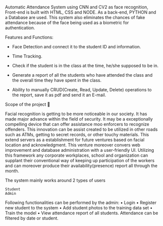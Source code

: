 Automatic Attendance System using CNN and CV2 as face recognition, Front-end is built with HTML, CSS and NODE. As a back-end, PYTHON and a Database are used. This system also eliminates the chances of fake attendance because of the face being used as a biometric for authentication.

Features and Functions:
- Face Detection and connect it to the student ID and information.​

- Time Tracking.​

- Check if the student is in the class at the time, he/she supposed to be in.​

- Generate a report of all the students who have attended the class and the overall time they have spent in the class.​

- Ability to manually CRUD(Create, Read, Update, Delete) operations to the report, save it as pdf and send it an E-mail.

Scope of the project 🚀

Facial recognition is getting to be more noticeable in our society. It has made major advance within the field of security. It may be a exceptionally compelling device that can offer assistance moo enforcers to recognize offenders. This innovation can be assist created to be utilized in other roads such as ATMs, getting to secret records, or other touchy materials. This extend servers as a establishment for future ventures based on facial location and acknowledgment. This venture moreover convers web improvement and database administration with a user-friendly UI. Utilizing this framework any corporate workplaces, school and organization can supplant their conventional way of keeping up participation of the workers and can moreover produce their availability(presence) report all through the month. 


The system mainly works around 2 types of users

    Student
    Admin

Following functionalities can be performed by the admin:
• Login
• Register new student to the system
• Add student photos to the training data set
• Train the model
• View attendance report of all students. Attendance can be filtered by date or student.
